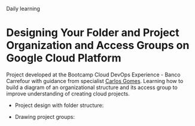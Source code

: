 Daily learning

# Designing Your Folder and Project Organization and Access Groups on Google Cloud Platform

Project developed at the Bootcamp Cloud DevOps Experience - Banco Carrefour with guidance from specialist [Carlos Gomes](https://www.linkedin.com/in/carlos-barbero-95457b22/ "Carlos Gomes").
Learning how to build a diagram of an organizational structure and its access group to improve understanding of creating cloud projects.

- Project design with folder structure:

- Drawing project groups:
